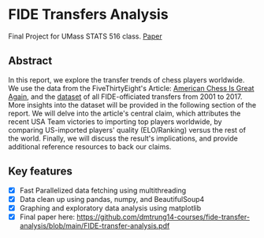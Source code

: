 # FIDE Transfers Analysis
Final Project for UMass STATS 516 class. [Paper](https://github.com/dmtrung14-courses/fide-transfer-analysis/blob/main/FIDE-transfer-analysis.pdf)

## Abstract

In this report, we explore the transfer trends of chess players worldwide. We use the data from the FiveThirtyEight's Article: [American Chess Is Great Again](https://fivethirtyeight.com/features/american-chess-is-great-again/), and the [dataset](https://github.com/fivethirtyeight/data/tree/master/chess-transfers) of all FIDE-officiated transfers from 2001 to 2017. More insights into the dataset will be provided in the following section of the report. We will delve into the article's central claim, which attributes the recent USA Team victories to importing top players worldwide, by comparing US-imported players' quality (ELO/Ranking) versus the rest of the world. Finally, we will discuss the result's implications, and provide additional reference resources to back our claims.

## Key features
- [x] Fast Parallelized data fetching using multithreading
- [x] Data clean up using pandas, numpy, and BeautifulSoup4
- [x] Graphing and exploratory data analysis using matplotlib
- [x] Final paper here: https://github.com/dmtrung14-courses/fide-transfer-analysis/blob/main/FIDE-transfer-analysis.pdf
